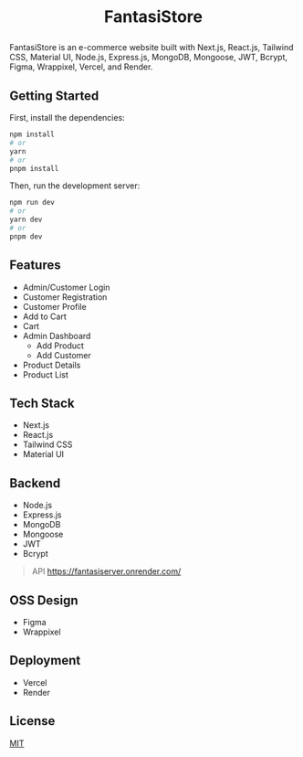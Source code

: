 # <p align="center">FantasiStore</p>

FantasiStore is an e-commerce website built with Next.js, React.js, Tailwind CSS, Material UI, Node.js, Express.js, MongoDB, Mongoose, JWT, Bcrypt, Figma, Wrappixel, Vercel, and Render.

## Getting Started

First, install the dependencies:
```bash
npm install
# or
yarn
# or
pnpm install
```

Then, run the development server:

```bash
npm run dev
# or
yarn dev
# or
pnpm dev
```

## Features

- Admin/Customer Login
- Customer Registration
- Customer Profile
- Add to Cart
- Cart
- Admin Dashboard
   - Add Product
   - Add Customer
- Product Details
- Product List


## Tech Stack

- Next.js
- React.js
- Tailwind CSS
- Material UI

## Backend

- Node.js
- Express.js
- MongoDB
- Mongoose
- JWT
- Bcrypt
> API https://fantasiserver.onrender.com/

## OSS Design

- Figma
- Wrappixel

## Deployment

- Vercel
- Render

## License

[MIT](https://choosealicense.com/licenses/mit/)
